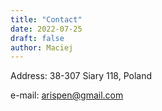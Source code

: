 ```yaml
---
title: "Contact"
date: 2022-07-25
draft: false
author: Maciej
---
```


Address:
38-307 Siary 118, Poland

e-mail:
arispen@gmail.com

